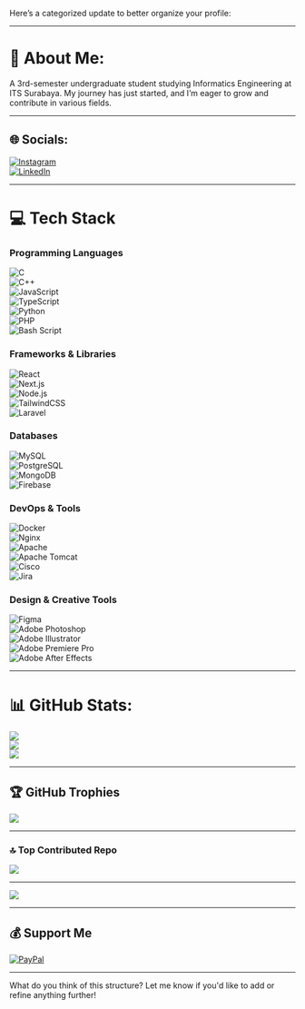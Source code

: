 Here’s a categorized update to better organize your profile:

---

# 💫 About Me:  
A 3rd-semester undergraduate student studying Informatics Engineering at ITS Surabaya. My journey has just started, and I’m eager to grow and contribute in various fields.

---

## 🌐 Socials:  
[![Instagram](https://img.shields.io/badge/Instagram-%23E4405F.svg?logo=Instagram&logoColor=white)](https://instagram.com/muvvinxd)  
[![LinkedIn](https://img.shields.io/badge/LinkedIn-%230077B5.svg?logo=linkedin&logoColor=white)](https://linkedin.com/in/fadhilrevinnoh)

---

# 💻 Tech Stack  

### **Programming Languages**  
![C](https://img.shields.io/badge/C-%2300599C.svg?style=for-the-badge&logo=c&logoColor=white)  
![C++](https://img.shields.io/badge/C++-%2300599C.svg?style=for-the-badge&logo=c%2B%2B&logoColor=white)  
![JavaScript](https://img.shields.io/badge/JavaScript-%23323330.svg?style=for-the-badge&logo=javascript&logoColor=%23F7DF1E)  
![TypeScript](https://img.shields.io/badge/TypeScript-%23007ACC.svg?style=for-the-badge&logo=typescript&logoColor=white)  
![Python](https://img.shields.io/badge/Python-3670A0?style=for-the-badge&logo=python&logoColor=ffdd54)  
![PHP](https://img.shields.io/badge/PHP-%23777BB4.svg?style=for-the-badge&logo=php&logoColor=white)  
![Bash Script](https://img.shields.io/badge/Bash%20Script-%23121011.svg?style=for-the-badge&logo=gnu-bash&logoColor=white)  

### **Frameworks & Libraries**  
![React](https://img.shields.io/badge/React-%2320232a.svg?style=for-the-badge&logo=react&logoColor=%2361DAFB)  
![Next.js](https://img.shields.io/badge/Next.js-black?style=for-the-badge&logo=next.js&logoColor=white)  
![Node.js](https://img.shields.io/badge/Node.js-6DA55F?style=for-the-badge&logo=node.js&logoColor=white)  
![TailwindCSS](https://img.shields.io/badge/TailwindCSS-%2338B2AC.svg?style=for-the-badge&logo=tailwind-css&logoColor=white)  
![Laravel](https://img.shields.io/badge/Laravel-%23FF2D20.svg?style=for-the-badge&logo=laravel&logoColor=white)  

### **Databases**  
![MySQL](https://img.shields.io/badge/MySQL-4479A1.svg?style=for-the-badge&logo=mysql&logoColor=white)  
![PostgreSQL](https://img.shields.io/badge/PostgreSQL-%23316192.svg?style=for-the-badge&logo=postgresql&logoColor=white)  
![MongoDB](https://img.shields.io/badge/MongoDB-%234ea94b.svg?style=for-the-badge&logo=mongodb&logoColor=white)  
![Firebase](https://img.shields.io/badge/Firebase-a08021?style=for-the-badge&logo=firebase&logoColor=ffcd34)  

### **DevOps & Tools**  
![Docker](https://img.shields.io/badge/Docker-%230db7ed.svg?style=for-the-badge&logo=docker&logoColor=white)  
![Nginx](https://img.shields.io/badge/Nginx-%23009639.svg?style=for-the-badge&logo=nginx&logoColor=white)  
![Apache](https://img.shields.io/badge/Apache-%23D42029.svg?style=for-the-badge&logo=apache&logoColor=white)  
![Apache Tomcat](https://img.shields.io/badge/Apache%20Tomcat-%23F8DC75.svg?style=for-the-badge&logo=apache-tomcat&logoColor=black)  
![Cisco](https://img.shields.io/badge/Cisco-%23049fd9.svg?style=for-the-badge&logo=cisco&logoColor=black)  
![Jira](https://img.shields.io/badge/Jira-%230A0FFF.svg?style=for-the-badge&logo=jira&logoColor=white)  

### **Design & Creative Tools**  
![Figma](https://img.shields.io/badge/Figma-%23F24E1E.svg?style=for-the-badge&logo=figma&logoColor=white)  
![Adobe Photoshop](https://img.shields.io/badge/Adobe%20Photoshop-%2331A8FF.svg?style=for-the-badge&logo=adobe-photoshop&logoColor=white)  
![Adobe Illustrator](https://img.shields.io/badge/Adobe%20Illustrator-%23FF9A00.svg?style=for-the-badge&logo=adobe-illustrator&logoColor=white)  
![Adobe Premiere Pro](https://img.shields.io/badge/Adobe%20Premiere%20Pro-9999FF.svg?style=for-the-badge&logo=Adobe%20Premiere%20Pro&logoColor=white)  
![Adobe After Effects](https://img.shields.io/badge/Adobe%20After%20Effects-9999FF.svg?style=for-the-badge&logo=Adobe%20After%20Effects&logoColor=white)  

---

# 📊 GitHub Stats:  
![](https://github-readme-stats.vercel.app/api?username=eggboixd&theme=dark&hide_border=false&include_all_commits=false&count_private=false)  
![](https://github-readme-streak-stats.herokuapp.com/?user=eggboixd&theme=dark&hide_border=false)  
![](https://github-readme-stats.vercel.app/api/top-langs/?username=eggboixd&theme=dark&hide_border=false&include_all_commits=false&count_private=false&layout=compact)  

---

## 🏆 GitHub Trophies  
![](https://github-profile-trophy.vercel.app/?username=eggboixd&theme=radical&no-frame=false&no-bg=true&margin-w=4)  

---

### 🔝 Top Contributed Repo  
![](https://github-contributor-stats.vercel.app/api?username=eggboixd&limit=5&theme=dark&combine_all_yearly_contributions=true)  

---

[![](https://visitcount.itsvg.in/api?id=eggboixd&icon=3&color=0)](https://visitcount.itsvg.in)  

---

## 💰 Support Me  
[![PayPal](https://img.shields.io/badge/PayPal-00457C?style=for-the-badge&logo=paypal&logoColor=white)](https://paypal.me/fadhilrevinno)  

---

What do you think of this structure? Let me know if you'd like to add or refine anything further!
